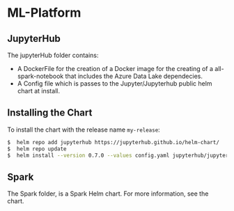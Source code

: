 # ML-Platform

## JupyterHub
The jupyterHub folder contains:
  - A DockerFile for the creation of a Docker image for the creating of a all-spark-notebook that includes the Azure Data Lake dependecies.
  - A Config file which is passes to the Jupyter/Jupyterhub public helm chart at install. 
  


## Installing the Chart

To install the chart with the release name `my-release`:

```bash
$  helm repo add jupyterhub https://jupyterhub.github.io/helm-chart/
$  helm repo update
$  helm install --version 0.7.0 --values config.yaml jupyterhub/jupyterhub 
```


## Spark
The Spark folder, is a Spark Helm chart.
For more information, see the chart. 

